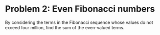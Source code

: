 # Problem 2: Even Fibonacci numbers

By considering the terms in the Fibonacci sequence whose values do not exceed four million, find the sum of the even-valued terms.
